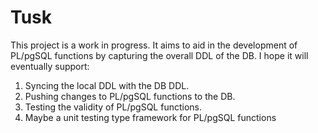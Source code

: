 # Tusk
 This project is a work in progress. It aims to aid in the development of PL/pgSQL functions by capturing the overall DDL of the DB. I hope it will eventually support:

1. Syncing the local DDL with the DB DDL.
2. Pushing changes to PL/pgSQL functions to the DB.
3. Testing the validity of PL/pgSQL functions.
4. Maybe a unit testing type framework for PL/pgSQL functions

